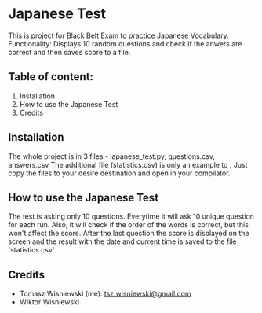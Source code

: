 # Japanese Test
This is project for Black Belt Exam to practice Japanese Vocabulary.
Functionality: Displays 10 random questions and check if the anwers are correct and then saves score to a file.

## Table of content:
1. Installation
2. How to use the Japanese Test
3. Credits

## Installation
The whole project is in 3 files - japanese_test.py, questions.csv, answers.csv
The additional file (statistics.csv) is only an example to .
Just copy the files to your desire destination and open in your compilator.

## How to use the Japanese Test
The test is asking only 10 questions.
Everytime it will ask 10 unique question for each run.
Also, it will check if the order of the words is correct, but this won't affect the score.
After the last question the score is displayed on the screen and the result
with the date and current time is saved to the file 'statistics.csv'

## Credits
* Tomasz Wisniewski (me): tsz.wisniewski@gmail.com
* Wiktor Wisniewski
